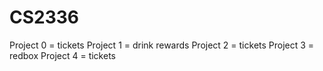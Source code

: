 # CS2336

Project 0 = tickets
Project 1 = drink rewards
Project 2 = tickets
Project 3 = redbox
Project 4 = tickets
